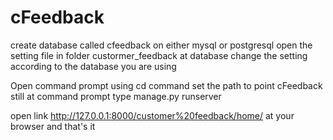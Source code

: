 cFeedback
=========


create database called cfeedback on either mysql or postgresql
open the setting file in folder custormer_feedback
at database change the setting according to the database you are using


Open command prompt
using cd command set the path to point cFeedback
still at command prompt type manage.py runserver

open link http://127.0.0.1:8000/customer%20feedback/home/ at your browser and that's it
